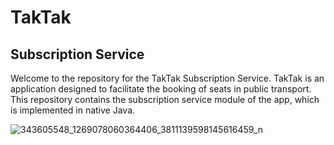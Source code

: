 # TakTak
## Subscription Service
Welcome to the repository for the TakTak Subscription Service. TakTak is an application designed to facilitate the booking of seats in public transport. This repository contains the subscription service module of the app, which is implemented in native Java.

![343605548_1269078060364406_3811139598145616459_n](https://github.com/user-attachments/assets/a0b7c5ae-a49e-4eb9-a215-1bd59d0dc7dd)
